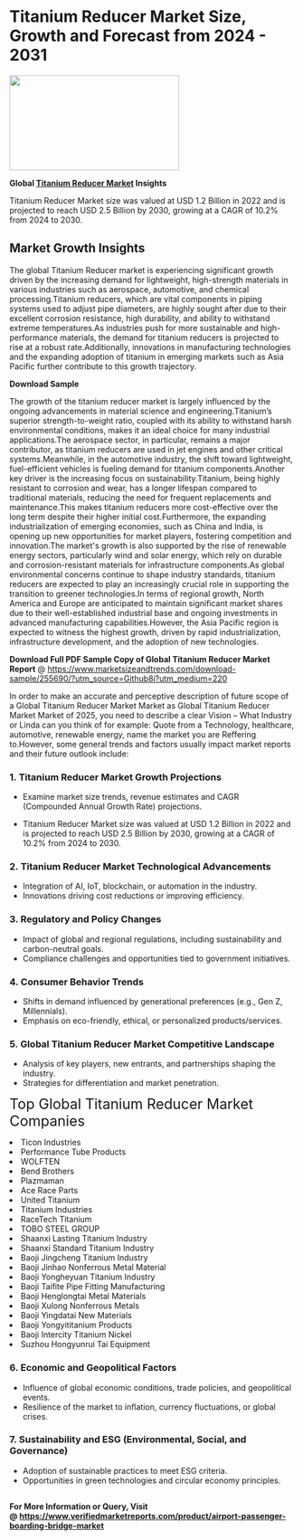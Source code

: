 <H1>Titanium Reducer Market Size, Growth and Forecast from 2024 - 2031</H1><img class="aligncenter size-medium wp-image-584254" src="https://thirdeyenews.in/wp-content/uploads/2024/09/Global-Market-Research-300x168.jpeg" alt="" width="300" height="168" /><p><strong>Global&nbsp;<a href="https://www.marketsizeandtrends.com/download-sample/255690/?utm_source=Github8j?utm_medium=220">Titanium Reducer Market</a> Insights</strong></p><p>Titanium Reducer Market size was valued at USD 1.2 Billion in 2022 and is projected to reach USD 2.5 Billion by 2030, growing at a CAGR of 10.2% from 2024 to 2030.</p><p><h2>Market Growth Insights</h2> <p>The global Titanium Reducer market is experiencing significant growth driven by the increasing demand for lightweight, high-strength materials in various industries such as aerospace, automotive, and chemical processing.Titanium reducers, which are vital components in piping systems used to adjust pipe diameters, are highly sought after due to their excellent corrosion resistance, high durability, and ability to withstand extreme temperatures.As industries push for more sustainable and high-performance materials, the demand for titanium reducers is projected to rise at a robust rate.Additionally, innovations in manufacturing technologies and the expanding adoption of titanium in emerging markets such as Asia Pacific further contribute to this growth trajectory.</p> <p><strong>Download Sample</strong></p> <p>The growth of the titanium reducer market is largely influenced by the ongoing advancements in material science and engineering.Titanium’s superior strength-to-weight ratio, coupled with its ability to withstand harsh environmental conditions, makes it an ideal choice for many industrial applications.The aerospace sector, in particular, remains a major contributor, as titanium reducers are used in jet engines and other critical systems.Meanwhile, in the automotive industry, the shift toward lightweight, fuel-efficient vehicles is fueling demand for titanium components.Another key driver is the increasing focus on sustainability.Titanium, being highly resistant to corrosion and wear, has a longer lifespan compared to traditional materials, reducing the need for frequent replacements and maintenance.This makes titanium reducers more cost-effective over the long term despite their higher initial cost.Furthermore, the expanding industrialization of emerging economies, such as China and India, is opening up new opportunities for market players, fostering competition and innovation.The market's growth is also supported by the rise of renewable energy sectors, particularly wind and solar energy, which rely on durable and corrosion-resistant materials for infrastructure components.As global environmental concerns continue to shape industry standards, titanium reducers are expected to play an increasingly crucial role in supporting the transition to greener technologies.In terms of regional growth, North America and Europe are anticipated to maintain significant market shares due to their well-established industrial base and ongoing investments in advanced manufacturing capabilities.However, the Asia Pacific region is expected to witness the highest growth, driven by rapid industrialization, infrastructure development, and the adoption of new technologies.<p><span class=""><strong>Download Full PDF Sample Copy of Global Titanium Reducer Market Report</strong> @ <a href="https://www.marketsizeandtrends.com/download-sample/255690/?utm_source=Github8j?utm_medium=220" target="_blank">https://www.marketsizeandtrends.com/download-sample/255690/?utm_source=Github8j?utm_medium=220</a></span></p><p>In order to make an accurate and perceptive description of future scope of a Global&nbsp;Titanium Reducer Market Market as Global&nbsp;Titanium Reducer Market Market of 2025, you need to describe a clear Vision &ndash; What Industry or Linda can you think of for example: Quote from a Technology, healthcare, automotive, renewable energy, name the market you are Reffering to.However, some general trends and factors usually impact market reports and their future outlook include:</p><h3>1.&nbsp;<strong>Titanium Reducer Market Growth Projections</strong></h3><ul><li>Examine market size trends, revenue estimates and CAGR (Compounded Annual Growth Rate) projections.</li><li><p>Titanium Reducer Market size was valued at USD 1.2 Billion in 2022 and is projected to reach USD 2.5 Billion by 2030, growing at a CAGR of 10.2% from 2024 to 2030.</p></li></ul><h3>2.&nbsp;<strong>Titanium Reducer Market Technological Advancements</strong></h3><ul><li>Integration of AI, IoT, blockchain, or automation in the industry.</li><li>Innovations driving cost reductions or improving efficiency.</li></ul><h3>3.&nbsp;<strong>Regulatory and Policy Changes</strong></h3><ul><li>Impact of global and regional regulations, including sustainability and carbon-neutral goals.</li><li>Compliance challenges and opportunities tied to government initiatives.</li></ul><h3>4.&nbsp;<strong>Consumer Behavior Trends</strong></h3><ul><li>Shifts in demand influenced by generational preferences (e.g., Gen Z, Millennials).</li><li>Emphasis on eco-friendly, ethical, or personalized products/services.</li></ul><h3>5.&nbsp;<strong>Global Titanium Reducer Market Competitive Landscape</strong></h3><ul><li>Analysis of key players, new entrants, and partnerships shaping the industry.</li><li>Strategies for differentiation and market penetration.</li></ul><p data-pm-slice="1 1 []"><span style="color: inherit; font-family: inherit; font-size: 25px;">Top Global Titanium Reducer Market Companies</span></p><div class="" data-test-id=""><p><li>Ticon Industries</li><li> Performance Tube Products</li><li> WOLFTEN</li><li> Bend Brothers</li><li> Plazmaman</li><li> Ace Race Parts</li><li> United Titanium</li><li> Titanium Industries</li><li> RaceTech Titanium</li><li> TOBO STEEL GROUP</li><li> Shaanxi Lasting Titanium Industry</li><li> Shaanxi Standard Titanium Industry</li><li> Baoji Jingcheng Titanium Industry</li><li> Baoji Jinhao Nonferrous Metal Material</li><li> Baoji Yongheyuan Titanium Industry</li><li> Baoji Taifite Pipe Fitting Manufacturing</li><li> Baoji Henglongtai Metal Materials</li><li> Baoji Xulong Nonferrous Metals</li><li> Baoji Yingdatai New Materials</li><li> Baoji Yongyititanium Products</li><li> Baoji Intercity Titanium Nickel</li><li> Suzhou Hongyunrui Tai Equipment</li></p></div><h3>6.&nbsp;<strong>Economic and Geopolitical Factors</strong></h3><ul><li>Influence of global economic conditions, trade policies, and geopolitical events.</li><li>Resilience of the market to inflation, currency fluctuations, or global crises.</li></ul><h3>7.&nbsp;<strong>Sustainability and ESG (Environmental, Social, and Governance)</strong></h3><ul><li>Adoption of sustainable practices to meet ESG criteria.</li><li>Opportunities in green technologies and circular economy principles.</li></ul><h2><strong style="font-size: 14px;">For More Information or Query, Visit @&nbsp;</strong><a style="background-color: #ffffff; font-size: 14px;" href="https://www.marketsizeandtrends.com/report/titanium-reducer-market/" target="_blank">https://www.verifiedmarketreports.com/product/airport-passenger-boarding-bridge-market</a></h2>